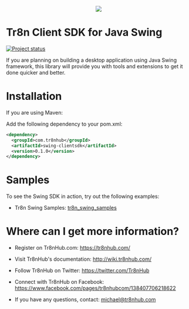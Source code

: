 <p align="center">
  <img src="https://raw.github.com/tr8n/tr8n/master/doc/screenshots/tr8nlogo.png">
</p>

Tr8n Client SDK for Java Swing
===

[![Project status](http://stillmaintained.com/tr8n/tr8n_swing_clientsdk.png)](http://stillmaintained.com/tr8n/tr8n_swing_clientsdk.png)

If you are planning on building a desktop application using Java Swing framework, this library will provide you with tools and extensions to get it done quicker and better.


Installation
==================

If you are using Maven:

Add the following dependency to your pom.xml:

```xml
<dependency>
  <groupId>com.tr8nhub</groupId>
  <artifactId>swing-clientsdk</artifactId>
  <version>0.1.0</version>
</dependency>
```

Samples
==================

To see the Swing SDK in action, try out the following examples:

* Tr8n Swing Samples: [tr8n_swing_samples](https://github.com/tr8n/tr8n_swing_samples)



Where can I get more information?
==================

* Register on Tr8nHub.com: https://tr8nhub.com/

* Visit Tr8nHub's documentation: http://wiki.tr8nhub.com/

* Follow Tr8nHub on Twitter: https://twitter.com/Tr8nHub

* Connect with Tr8nHub on Facebook: https://www.facebook.com/pages/tr8nhubcom/138407706218622

* If you have any questions, contact: michael@tr8nhub.com
